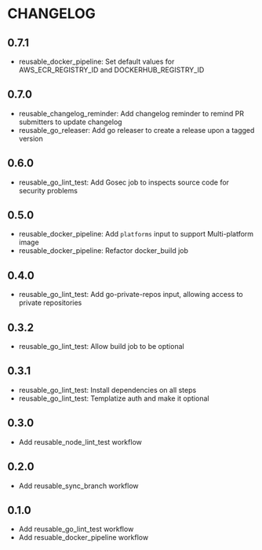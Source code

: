 # CHANGELOG

## 0.7.1

- reusable_docker_pipeline: Set default values for AWS_ECR_REGISTRY_ID and DOCKERHUB_REGISTRY_ID 

## 0.7.0

- reusable_changelog_reminder: Add changelog reminder to remind PR submitters to update changelog
- reusable_go_releaser: Add go releaser to create a release upon a tagged version

## 0.6.0

- reusable_go_lint_test: Add Gosec job to inspects source code for security problems

## 0.5.0

- reusable_docker_pipeline: Add `platforms` input to support Multi-platform image
- reusable_docker_pipeline: Refactor docker_build job

## 0.4.0

- reusable_go_lint_test: Add go-private-repos input, allowing access to private repositories

## 0.3.2

- reusable_go_lint_test: Allow build job to be optional

## 0.3.1

- reusable_go_lint_test: Install dependencies on all steps
- reusable_go_lint_test: Templatize auth and make it optional

## 0.3.0

- Add reusable_node_lint_test workflow

## 0.2.0

- Add reusable_sync_branch workflow

## 0.1.0

- Add reusable_go_lint_test workflow
- Add resuable_docker_pipeline workflow
